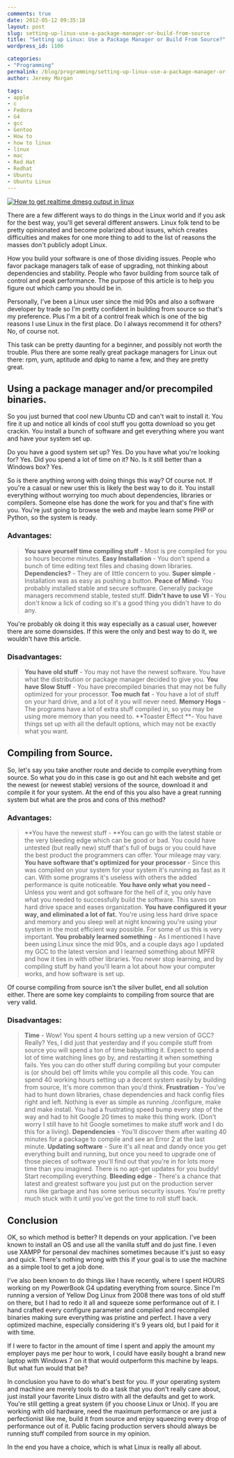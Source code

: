```yaml
---
comments: true
date: 2012-05-12 09:35:18
layout: post
slug: setting-up-linux-use-a-package-manager-or-build-from-source
title: "Setting up Linux: Use a Package Manager or Build From Source?"
wordpress_id: 1106

categories:
- "Programming"
permalink: /blog/programming/setting-up-linux-use-a-package-manager-or-build-from-source/
author: Jeremy Morgan

tags:
- apple
- c
- Fedora
- G4
- gcc
- Gentoo
- How to
- how to linux
- linux
- mac
- Red Hat
- Redhat
- Ubuntu
- Ubuntu Linux
---
```


[![How to get realtime dmesg output in linux](http://jeremymorgan.s3.amazonaws.com/wp-content/uploads/2011/09/linux-250x300.png)](http://jeremymorgan.s3.amazonaws.com/wp-content/uploads/2011/09/linux.png)

There are a few different ways to do things in the Linux world and if you ask for the best way, you'll get several different answers. Linux folk tend to be pretty opinionated and become polarized about issues, which creates difficulties and makes for one more thing to add to the list of reasons the masses don't publicly adopt Linux.

How you build your software is one of those dividing issues. People who favor package managers talk of ease of upgrading, not thinking about dependencies and stability. People who favor building from source talk of control and peak performance. The purpose of this article is to help you figure out which camp you should be in.

Personally, I've been a Linux user since the mid 90s and also a software developer by trade so I'm pretty confident in building from source so that's my preference. Plus I'm a bit of a control freak which is one of the big reasons I use Linux in the first place. Do I always recommend it for others? No, of course not.

This task can be pretty daunting for a beginner, and possibly not worth the trouble. Plus there are some really great package managers for Linux out there: rpm, yum, aptitude and dpkg to name a few, and they are pretty great.

## Using a package manager and/or precompiled binaries.

So you just burned that cool new Ubuntu CD and can't wait to install it. You fire it up and notice all kinds of cool stuff you gotta download so you get crackin. You install a bunch of software and get everything where you want and have your system set up.

Do you have a good system set up? Yes.
Do you have what you're looking for? Yes.
Did you spend a lot of time on it? No.
Is it still better than a Windows box? Yes.


So is there anything wrong with doing things this way? Of course not. If you're a casual or new user this is likely the best way to do it. You install everything without worrying too much about dependencies, libraries or compilers. Someone else has done the work for you and that's fine with you. You're just going to browse the web and maybe learn some PHP or Python, so the system is ready.

### Advantages:

> **You save yourself time compiling stuff** - Most is pre compiled for you so hours become minutes.
> **Easy Installation** - You don't spend a bunch of time editing text files and chasing down libraries.
> **Dependencies?** - They are of little concern to you.
> **Super simple** - Installation was as easy as pushing a button.
> **Peace of Mind-** You probably installed stable and secure software. Generally package managers recommend stable, tested stuff.
> **Didn't have to use VI** - You don't know a lick of coding so it's a good thing you didn't have to do any.

You're probably ok doing it this way especially as a casual user, however there are some downsides. If this were the only and best way to do it, we wouldn't have this article.

### Disadvantages:

> **You have old stuff** - You may not have the newest software. You have what the distribution or package manager decided to give you.
> **You have Slow Stuff** - You have precompiled binaries that may not be fully optimized for your processor.
> **Too much fat** - You have a lot of stuff on your hard drive, and a lot of it you will never need.
> **Memory Hogs** - The programs have a lot of extra stuff compiled in, so you may be using more memory than you need to.
> **Toaster Effect **- You have things set up with all the default options, which may not be exactly what you want.

## Compiling from Source.

So, let's say you take another route and decide to compile everything from source. So what you do in this case is go out and hit each website and get the newest (or newest stable) versions of the source, download it and compile it for your system. At the end of this you also have a great running system but what are the pros and cons of this method?

### Advantages:

> **You have the newest stuff - **You can go with the latest stable or the very bleeding edge which can be good or bad. You could have untested (but really new) stuff that's full of bugs or you could have the best product the programmers can offer. Your mileage may vary.
> **You have software that's optimized for your processor** - Since this was compiled on your system for your system it's running as fast as it can. With some programs it's useless with others the added performance is quite noticeable.
> **You have only what you need -** Unless you went and got software for the hell of it, you only have what you needed to successfully build the software. This saves on hard drive space and eases organization.
> **You have configured it your way, and eliminated a lot of fat.** You're using less hard drive space and memory and you sleep well at night knowing you're using your system in the most efficient way possible. For some of us this is very important.
> **You probably learned something** - As I mentioned I have been using Linux since the mid 90s, and a couple days ago I updated my GCC to the latest version and I learned something about MPFR and how it ties in with other libraries. You never stop learning, and by compiling stuff by hand you'll learn a lot about how your computer works, and how software is set up.


Of course compiling from source isn't the silver bullet, end all solution either. There are some key complaints to compiling from source that are very valid.

### Disadvantages:

> **Time** - Wow! You spent 4 hours setting up a new version of GCC? Really? Yes, I did just that yesterday and if you compile stuff from source you will spend a ton of time babysitting it. Expect to spend a lot of time watching lines go by, and restarting it when something fails. Yes you can do other stuff during compiling but your computer is (or should be) off limits while you compile all this code. You can spend 40 working hours setting up a decent system easily by building from source, It's more common than you'd think.
> **Frustration** - You've had to hunt down libraries, chase dependencies and hack config files right and left. Nothing is ever as simple as running ./configure, make and make install. You had a frustrating speed bump every step of the way and had to hit Google 20 times to make this thing work. (Don't worry I still have to hit Google sometimes to make stuff work and I do this for a living).
> **Dependencies** - You'll discover them after waiting 40 minutes for a package to compile and see an Error 2 at the last minute.
> **Updating software** - Sure it's all neat and dandy once you get everything built and running, but once you need to upgrade one of those pieces of software you'll find out that you're in for lots more time than you imagined. There is no apt-get updates for you buddy! Start recompiling everything.
> **Bleeding edge** - There's a chance that latest and greatest software you just put on the production server runs like garbage and has some serious security issues. You're pretty much stuck with it until you've got the time to roll stuff back.

## Conclusion

OK, so which method is better? It depends on your application. I've been known to install an OS and use all the vanilla stuff and do just fine. I even use XAMPP for personal dev machines sometimes because it's just so easy and quick. There's nothing wrong with this if your goal is to use the machine as a simple tool to get a job done.

I've also been known to do things like I have recently, where I spent HOURS working on my PowerBook G4 updating everything from source. Since I'm running a version of Yellow Dog Linux from 2008 there was tons of old stuff on there, but I had to redo it all and squeeze some performance out of it. I hand crafted every configure parameter and compiled and recompiled binaries making sure everything was pristine and perfect. I have a very optimized machine, especially considering it's 9 years old, but I paid for it with time.

If I were to factor in the amount of time I spent and apply the amount my employer pays me per hour to work, I could have easily bought a brand new laptop with Windows 7 on it that would outperform this machine by leaps. But what fun would that be?

In conclusion you have to do what's best for you. If your operating system and machine are merely tools to do a task that you don't really care about, just install your favorite Linux distro with all the defaults and get to work. You're still getting a great system (if you choose Linux or Unix). If you are working with old hardware, need the maximum performance or are just a perfectionist like me, build it from source and enjoy squeezing every drop of performance out of it. Public facing production servers should always be running stuff compiled from source in my opinion.

In the end you have a choice, which is what Linux is really all about.
